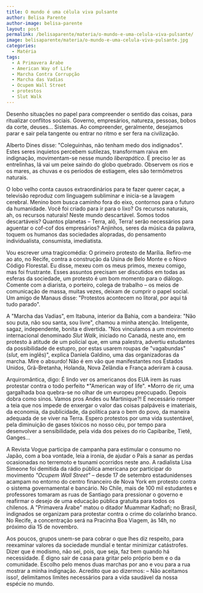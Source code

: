 ```yaml
---
title: O mundo é uma célula viva pulsante
author: Belisa Parente
author-image: belisa-parente
layout: post
permalink: /belisaparente/materia/o-mundo-e-uma-celula-viva-pulsante/
image: belisaparente/materia/o-mundo-e-uma-celula-viva-pulsante.jpg
categories:
  - Matéria
tags:
  - A Primavera Árabe
  - American Way of Life
  - Marcha Contra Corrupção
  - Marcha das Vadias
  - Ocupem Wall Street
  - protestos
  - Slut Walk
---
```

Desenho situações no papel para compreender o sentido das coisas, para ritualizar conflitos sociais. Governo, empresários, natureza, pessoas, bobos da corte, deuses… Sistemas. Ao compreender, geralmente, desejamos parar e sair pela tangente ou entrar no ritmo e ser fera na civilização.

Alberto Dines disse: "Coleguinhas, não tenham medo dos indignados". Estes seres inquietos percebem sutilezas, transformam raiva em indignação, movimentam-se nesse mundo *liberapático*. É preciso ler as entrelinhas, lá vai um peixe saindo do globo quebrado. Observem os rios e os mares, as chuvas e os períodos de estiagem, eles são termômetros naturais.

O lobo velho conta causos extraordinários para te fazer querer caçar, a televisão reproduz com linguagem subliminar e inicia-se a lavagem cerebral. Menino bom busca caminho fora do eixo, contornos para o futuro da humanidade. Você foi criado para ir para o lixo? Os recursos naturais, ah, os recursos naturais! Neste mundo descartável. Somos todos descartáveis? Quantos planetas – Terra, alô, Terra! serão necessários para aguentar o cof-cof dos empresários? Anjinhos, seres da música da palavra, toquem os humanos das sociedades alopradas, do pensamento individualista, consumista, imediatista.

Vou escrever uma tragicomédia: O primeiro protesto de Marília. Refiro-me ao ato, no Recife, contra a construção da Usina de Belo Monte e o Novo Código Florestal. Eu disse, mexeu com os meus primos, mexeu comigo, mas foi frustrante. Esses assuntos precisam ser discutidos em todas as esferas da sociedade, um protesto é um bom momento para o diálogo. Comente com a diarista, o porteiro, colega de trabalho – os meios de comunicação de massa, muitas vezes, deixam de cumprir o papel social. Um amigo de Manaus disse: "Protestos acontecem no litoral, por aqui tá tudo parado".

A "Marcha das Vadias", em Itabuna, interior da Bahia, com a bandeira: "Não sou puta, não sou santa, sou livre", chamou a minha atenção. Inteligente, sagaz, independente, bonita e divertida. "Nos vinculamos a um movimento internacional denominado *Slut Walk*, iniciado no Canadá, neste ano, em protesto à atitude de um policial que, em uma palestra, advertiu estudantes da possibilidade de estupro, por estas usarem roupas de "vagabundas" (*slut*, em inglês)", explica Daniela Galdino, uma das organizadoras da marcha. Mire o absurdo! Não é em vão que manifestantes nos Estados Unidos, Grã-Bretanha, Holanda, Nova Zelândia e França aderiram à causa.

Arquiromântica, digo: É lindo ver os americanos dos EUA irem às ruas protestar contra o todo perfeito *"American way of life". *Morro de rir, uma gargalhada boa quebra-se no olhar de um europeu preocupado. Depois dobra como sinos. Vamos pros Andes ou Martinique?! É necessário romper a teia que nos impede de enxergar o valor das coisas palpáveis e imateriais, da economia, da publicidade, da política para o bem do povo, da maneira adequada de se viver na Terra. Espero protestos por uma vida sustentável, pela diminuição de gases tóxicos no nosso céu, por tempo para desenvolver a sensibilidade, pela vida dos peixes do rio Capibaribe, Tietê, Ganges…

A Revista Vogue participa de campanha para estimular o consumo no Japão, com a boa vontade, leia a ironia, de ajudar o País a sanar as perdas ocasionadas no terremoto e tsunami ocorridos neste ano. A radialista Lisa Simeone foi demitida da rádio pública americana por participar do movimento *"Ocupem Wall Street"* – desde 17 de setembro estadunidenses acampam no entorno do centro financeiro de Nova York em protesto contra o sistema governamental e bancário. No Chile, mais de 100 mil estudantes e professores tomaram as ruas de Santiago para pressionar o governo e reafirmar o desejo de uma educação pública gratuita para todos os chilenos. A "Primavera Árabe" matou o ditador Muammar Kadhafi; no Brasil, indignados se organizam para protestar contra o crime do colarinho branco. No Recife, a concentração será na Pracinha Boa Viagem, às 14h, no próximo dia 15 de novembro.

Aos poucos, grupos unem-se para cobrar o que lhes diz respeito, para reexaminar valores da sociedade mundial e tentar minimizar catástrofes. Dizer que é modismo, não sei, pois, que seja, faz bem quando há necessidade. É digno sair de casa para gritar pelo próprio bem e o da comunidade. Escolho pelo menos duas marchas por ano e vou para a rua mostrar a minha indignação. Acredito que ao dizermos: – Não aceitamos isso!, delimitamos limites necessários para a vida saudável da nossa espécie no mundo.